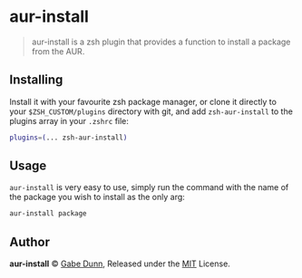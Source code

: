 # aur-install
> aur-install is a zsh plugin that provides a function to install a package from the AUR.

## Installing
Install it with your favourite zsh package manager, or clone it directly to your
`$ZSH_CUSTOM/plugins` directory with git, and add `zsh-aur-install` to the plugins
array in your `.zshrc` file:

```zsh
plugins=(... zsh-aur-install)
```

## Usage
`aur-install` is very easy to use, simply run the command with the name of the
package you wish to install as the only arg:

```zsh
aur-install package
```

## Author
**aur-install** © [Gabe Dunn](https://github.com/redxtech), Released under the [MIT](./license.md) License.

